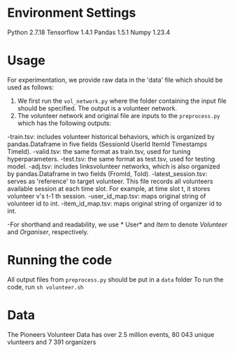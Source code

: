 # Environment Settings
 Python 2.7.18
 Tensorflow 1.4.1
 Pandas 1.5.1
 Numpy 1.23.4
 
 # Usage
 For experimentation, we provide raw data in the 'data' file which should be used as follows: 
 1. We first run the ```vol_network.py``` where the folder containing the input file should be specified. The output is a volunteer network.
 2. The volunteer network and original file are inputs to the ```preprocess.py``` which has the following outputs:
 
-train.tsv: includes volunteer historical behaviors, which is organized by pandas.Dataframe in five fields (SessionId UserId ItemId Timestamps TimeId).
-valid.tsv: the same format as train.tsv, used for tuning hyperparameters.
-test.tsv: the same format as test.tsv, used for testing model.
-adj.tsv: includes linksvolunteer networks, which is also organized by pandas.Dataframe in two fields (FromId, ToId).
-latest_session.tsv: serves as 'reference' to target volunteer. This file records all volunteers available session at each time slot. For example, at time slot t, it stores volunteer v's t-1 th session.
-user_id_map.tsv: maps original string of volunteer id to int.
-item_id_map.tsv: maps original string of organizer id to int.

-For shorthand and readability, we use * User* and *Item* to denote *Volunteer* and *Organiser*, respectively.

# Running the code
All output files from ```preprocess.py``` should be put in a ```data``` folder
To run the code, run ```sh volunteer.sh```

# Data
The Pioneers Volunteer Data has over 2.5 million events, 80 043 unique vlunteers and 7 391 organizers
